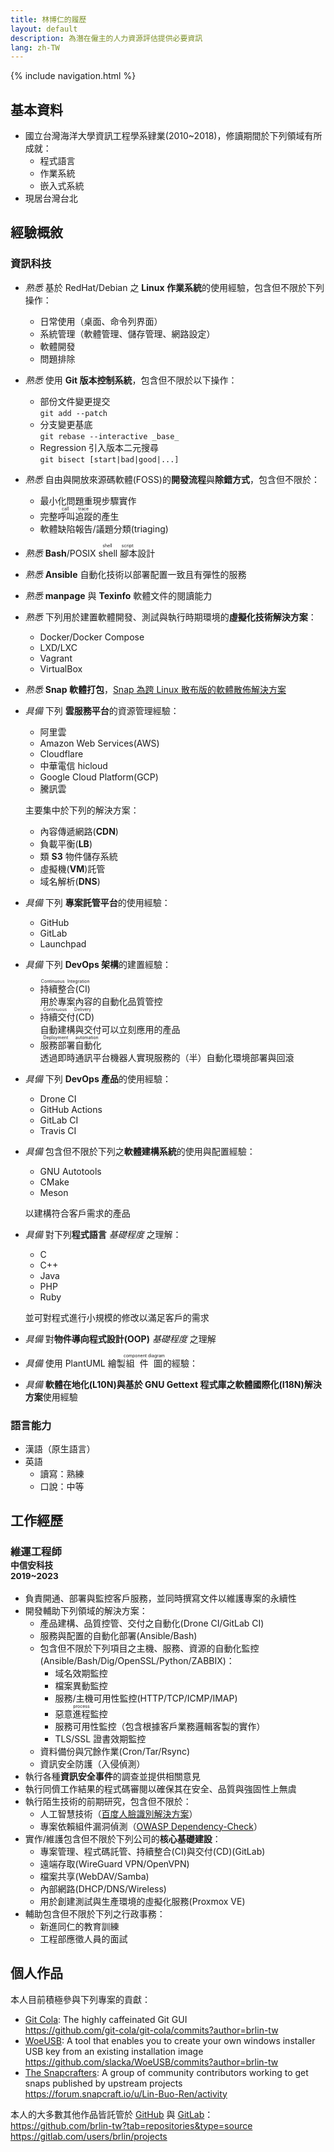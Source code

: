 ```yaml
---
title: 林博仁的履歷
layout: default
description: 為潛在僱主的人力資源評估提供必要資訊
lang: zh-TW
---
```


{% include navigation.html %}

## 基本資料

* 國立台灣海洋大學資訊工程學系肄業(2010~2018)，修讀期間於下列領域有所成就：
    + 程式語言
    + 作業系統
    + 嵌入式系統
* 現居台灣台北

## 經驗概敘

### 資訊科技

* _熟悉_ 基於 RedHat/Debian 之 **Linux 作業系統**的使用經驗，包含但不限於下列操作：
    + 日常使用（桌面、命令列界面）
    + 系統管理（軟體管理、儲存管理、網路設定）
    + 軟體開發
    + 問題排除
* _熟悉_ 使用 **Git 版本控制系統**，包含但不限於以下操作：
    + 部份文件變更提交  
      `git add --patch`
    + 分支變更基底  
      `git rebase --interactive _base_`
    + Regression 引入版本二元搜尋  
      `git bisect [start|bad|good|...]`
* _熟悉_ 自由與開放來源碼軟體(FOSS)的**開發流程**與**除錯方式**，包含但不限於：
    + 最小化問題重現步驟實作
    + 完整<ruby>呼叫追蹤<rp>(</rp><rt>call trace</rt></ruby>的產生
    + 軟體缺陷報告/議題分類(triaging)
* _熟悉_ **Bash**/POSIX <ruby>shell 腳本<rp>(</rp><rt>shell script</rt><rp>)</rp></ruby>設計
* _熟悉_ **Ansible** 自動化技術以部署配置一致且有彈性的服務
* _熟悉_ **manpage** 與 **Texinfo** 軟體文件的閱讀能力
* _熟悉_ 下列用於建置軟體開發、測試與執行時期環境的**虛擬化技術解決方案**：
    + Docker/Docker Compose
    + LXD/LXC
    + Vagrant
    + VirtualBox
* _熟悉_ **Snap 軟體打包**，[Snap 為跨 Linux 散布版的軟體散佈解決方案](https://snapcraft.io)
* _具備_ 下列 **雲服務平台**的資源管理經驗：

    + 阿里雲
    + Amazon Web Services(AWS)
    + Cloudflare
    + 中華電信 hicloud
    + Google Cloud Platform(GCP)
    + 騰訊雲

  主要集中於下列的解決方案：

    + 內容傳遞網路(**CDN**)
    + 負載平衡(**LB**)
    + 類 **S3** 物件儲存系統
    + 虛擬機(**VM**)託管
    + 域名解析(**DNS**)

* _具備_ 下列 **專案託管平台**的使用經驗：
    + GitHub
    + GitLab
    + Launchpad
* _具備_ 下列 **DevOps 架構**的建置經驗：
    + <ruby>持續整合(CI)<rp>(</rp><rt>Continuous Integration</rt><rp>)</rp></ruby>  
      用於專案內容的自動化品質管控
    + <ruby>持續交付(CD)<rp>(</rp><rt>Continuous Delivery</rt><rp>)</rp></ruby>  
      自動建構與交付可以立刻應用的產品
    + <ruby>服務部署自動化<rp>(</rp><rt>Deployment automation</rt><rp>)</rp></ruby>  
      透過即時通訊平台機器人實現服務的（半）自動化環境部署與回滾
* _具備_ 下列 **DevOps 產品**的使用經驗：
    + Drone CI
    + GitHub Actions
    + GitLab CI
    + Travis CI
* _具備_ 包含但不限於下列之**軟體建構系統**的使用與配置經驗：

    + GNU Autotools
    + CMake
    + Meson

  以建構符合客戶需求的產品
* _具備_ 對下列**程式語言** _基礎程度_ 之理解：

    + C
    + C++
    + Java
    + PHP
    + Ruby

  並可對程式進行小規模的修改以滿足客戶的需求
* _具備_ 對**物件導向程式設計(OOP)** _基礎程度_ 之理解
* _具備_ 使用 PlantUML 繪製<ruby>組件圖<rp>(</rp><rt>component diagram</rt><rp>)</rp></ruby>的經驗：
* _具備_ **軟體在地化(L10N)**與基於 GNU Gettext 程式庫之**軟體國際化(I18N)解決方案**使用經驗

### 語言能力

* 漢語（原生語言）
* 英語
    + 讀寫：熟練
    + 口說：中等

## 工作經歷

### 維運工程師<br><small>中信安科技<br>2019~2023</small>

* 負責開通、部署與監控客戶服務，並同時撰寫文件以維護專案的永續性
* 開發輔助下列領域的解決方案：
    + 產品建構、品質控管、交付之自動化(Drone CI/GitLab CI)
    + 服務與配置的自動化部署(Ansible/Bash)
    + 包含但不限於下列項目之主機、服務、資源的自動化監控(Ansible/Bash/Dig/OpenSSL/Python/ZABBIX)：
        - 域名效期監控
        - 檔案異動監控
        - 服務/主機可用性監控(HTTP/TCP/ICMP/IMAP)
        - 惡意<ruby>進程<rp>(</rp><rt>process</rt><rp>)</rp></ruby>監控
        - 服務可用性監控（包含根據客戶業務邏輯客製的實作）
        - TLS/SSL 證書效期監控
    + 資料備份與冗餘作業(Cron/Tar/Rsync)
    + 資訊安全防護（入侵偵測）
* 執行各種**資訊安全事件**的調查並提供相關意見
* 執行同儕工作結果的程式碼審閱以確保其在安全、品質與強固性上無虞
* 執行陌生技術的前期研究，包含但不限於：
    + 人工智慧技術（[百度人臉識別解決方案](https://cloud.baidu.com/doc/FACE/index.html)）
    + 專案依賴組件漏洞偵測（[OWASP Dependency-Check](https://owasp.org/www-project-dependency-check/)）
* 實作/維護包含但不限於下列公司的**核心基礎建設**：
    + 專案管理、程式碼託管、持續整合(CI)與交付(CD)(GitLab)
    + 遠端存取(WireGuard VPN/OpenVPN)
    + 檔案共享(WebDAV/Samba)
    + 內部網路(DHCP/DNS/Wireless)
    + 用於創建測試與生產環境的虛擬化服務(Proxmox VE)
* 輔助包含但不限於下列之行政事務：
    + 新進同仁的教育訓練
    + 工程部應徵人員的面試

## 個人作品

本人目前積極參與下列專案的貢獻：

* [Git Cola](http://git-cola.github.io): The highly caffeinated Git GUI  
  <https://github.com/git-cola/git-cola/commits?author=brlin-tw>
* [WoeUSB](https://github.com/slacka/WoeUSB): A tool that enables you to create your own windows installer USB key from an existing installation image  
  <https://github.com/slacka/WoeUSB/commits?author=brlin-tw>
* [The Snapcrafters](https://forum.snapcraft.io/t/join-snapcrafters/1325): A group of community contributors working to get snaps published by upstream projects  
  <https://forum.snapcraft.io/u/Lin-Buo-Ren/activity>

本人的大多數其他作品皆託管於 [GitHub](http://github.com) 與 [GitLab](https://gitlab.com)：  
<https://github.com/brlin-tw?tab=repositories&type=source>  
<https://gitlab.com/users/brlin/projects>

<!--
## 未來期望

本人希望未來能夠在下列領域中習得更多技能：

* DevOps(including but not limited to CI/CD and any kind of automation technologies)
* Embedded system development
* Linux kernel development(including but not limited to, driver development)

以及任何基於自由軟體的技術。
-->
